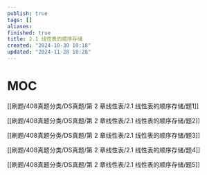 ```yaml
---
publish: true
tags: []
aliases: 
finished: true
title: 2.1 线性表的顺序存储
created: "2024-10-30 10:18"
updated: "2024-11-28 10:28"
---
```

# MOC

[[刷题/408真题分类/DS真题/第 2 章线性表/2.1 线性表的顺序存储/题1]]

[[刷题/408真题分类/DS真题/第 2 章线性表/2.1 线性表的顺序存储/题2]]

[[刷题/408真题分类/DS真题/第 2 章线性表/2.1 线性表的顺序存储/题3]]

[[刷题/408真题分类/DS真题/第 2 章线性表/2.1 线性表的顺序存储/题4]]

[[刷题/408真题分类/DS真题/第 2 章线性表/2.1 线性表的顺序存储/题5]]